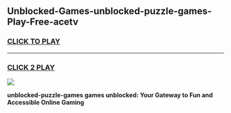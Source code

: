 
## Unblocked-Games-unblocked-puzzle-games-Play-Free-acetv
<h3>
<a href="https://premium76.site?title=unblocked-puzzle-games&ref=20M">CLICK TO PLAY</a></h3>
<hr>

<h3>
<a href="https://premium76.site?title=unblocked-puzzle-games&ref=20M">CLICK 2 PLAY</a>
  
</h3>

<a href="https://premium76.site?title=unblocked-puzzle-games&ref=19M"><img src="https://clearcache.store/games.png"></a>


**unblocked-puzzle-games games unblocked: Your Gateway to Fun and Accessible Online Gaming**
